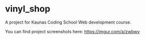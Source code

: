 # vinyl_shop

A project for Kaunas Coding School Web development course.  

You can find project screenshots here: https://imgur.com/a/zwbwv
